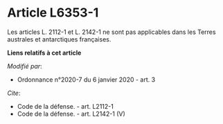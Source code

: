 # Article L6353-1

Les articles L. 2112-1 et L. 2142-1 ne sont pas applicables dans les Terres australes et antarctiques françaises.

**Liens relatifs à cet article**

_Modifié par_:

  - Ordonnance n°2020-7 du 6 janvier 2020 - art. 3

_Cite_:

  - Code de la défense. - art. L2112-1
  - Code de la défense. - art. L2142-1 (V)
